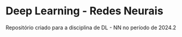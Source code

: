 # Deep Learning - Redes Neurais
 
Repositório criado para a disciplina de DL - NN no período de 2024.2